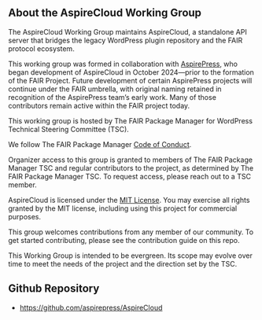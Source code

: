 ## About the AspireCloud Working Group

The AspireCloud Working Group maintains AspireCloud, a standalone API server that bridges the legacy WordPress plugin repository and the FAIR protocol ecosystem.

This working group was formed in collaboration with [AspirePress](https://aspirepress.org), who began development of AspireCloud in October 2024—prior to the formation of the FAIR Project. Future development of certain AspirePress projects will continue under the FAIR umbrella, with original naming retained in recognition of the AspirePress team’s early work. Many of those contributors remain active within the FAIR project today.

This working group is hosted by The FAIR Package Manager for WordPress Technical Steering Committee (TSC).

We follow The FAIR Package Manager [Code of Conduct](../../code-of-conduct.md).

Organizer access to this group is granted to members of The FAIR Package Manager TSC and regular contributors to the project, as determined by The FAIR Package Manager TSC. To request access, please reach out to a TSC member.

AspireCloud is licensed under the [MIT License](https://opensource.org/license/mit). You may exercise all rights granted by the MIT license, including using this project for commercial purposes.

This group welcomes contributions from any member of our community. To get started contributing, please see the contribution guide on this repo.

This Working Group is intended to be evergreen. Its scope may evolve over time to meet the needs of the project and the direction set by the TSC.

## Github Repository

- https://github.com/aspirepress/AspireCloud
